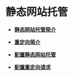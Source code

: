 # 静态网站托管<a name="zh-cn_topic_0045829075"></a>

-   **[静态网站托管简介](静态网站托管简介.md)**  

-   **[重定向简介](重定向简介.md)**  

-   **[配置静态网站托管](配置静态网站托管.md)**  

-   **[配置重定向请求](配置重定向请求.md)**  



